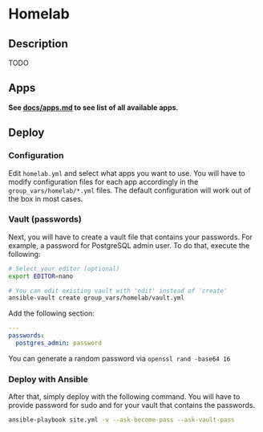 # Homelab

## Description

TODO

## Apps

**See [docs/apps.md](docs/apps.md) to see list of all available apps.**

## Deploy

### Configuration

Edit `homelab.yml` and select what apps you want to use. You will have to modify configuration files for each app accordingly in the `group_vars/homelab/*.yml` files. The default configuration will work out of the box in most cases.

### Vault (passwords)

Next, you will have to create a vault file that contains your passwords. For example, a password for PostgreSQL admin user. To do that, execute the following:

```bash
# Select your editor (optional)
export EDITOR=nano

# You can edit existing vault with 'edit' instead of 'create'
ansible-vault create group_vars/homelab/vault.yml
```

Add the following section:

```yml
---
passwords:
  postgres_admin: password
```

You can generate a random password via `openssl rand -base64 16`

### Deploy with Ansible

After that, simply deploy with the following command. You will have to provide password for sudo and for your vault that contains the passwords.

```bash
ansible-playbook site.yml -v --ask-become-pass --ask-vault-pass
```
